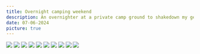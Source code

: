 ```yaml
---
title: Overnight camping weekend
description: An overnighter at a private camp ground to shakedown my gear setup.
date: 07-06-2024
picture: true
---
```


<img src="/public/Post1/Camp Santarem - 0 of 9.jpeg"/>

<img src="/public/Post1/Camp Santarem - 1 of 9.jpeg"/>
<img src="/public/Post1/Camp Santarem - 2 of 9.jpeg"/>
<img src="/public/Post1/Camp Santarem - 3 of 9.jpeg"/>
<img src="/public/Post1/Camp Santarem - 4 of 9.jpeg"/>
<img src="/public/Post1/Camp Santarem - 5 of 9.jpeg"/>
<img src="/public/Post1/Camp Santarem - 6 of 9.jpeg"/>
<img src="/public/Post1/Camp Santarem - 7 of 9.jpeg"/>
<img src="/public/Post1/Camp Santarem - 8 of 9.jpeg"/>
<img src="/public/Post1/Camp Santarem - 9 of 9.jpeg"/>
